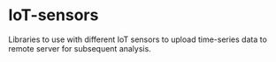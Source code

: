 # IoT-sensors
Libraries to use with different IoT sensors to upload time-series data to remote server for subsequent analysis.
